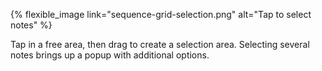 ---
---

{% flexible_image link="sequence-grid-selection.png" alt="Tap to select notes" %}

Tap in a free area, then drag to create a selection area. Selecting several notes brings up a popup with additional options.
